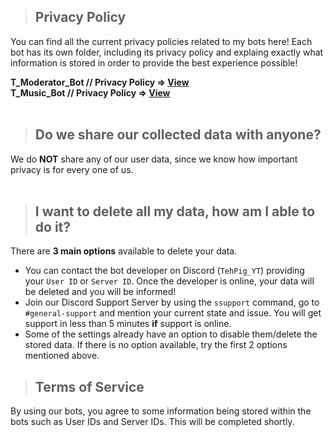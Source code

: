 > ## **Privacy Policy**
You can find all the current privacy policies related to my bots here!
Each bot has its own folder, including its privacy policy and explaing exactly what information is stored in order to provide the best experience possible!

**T_Moderator_Bot // Privacy Policy => [View](https://github.com/TehPigYT/privacy-policy-tos/blob/master/t-moderator-bot/privacy-policy.md)**
<br>**T_Music_Bot // Privacy Policy => [View](https://github.com/TehPigYT/privacy-policy-tos/blob/master/t-music-bot/privacy-policy.md)**
<br><br>
> ## **Do we share our collected data with anyone?**

We do **NOT** share any of our user data, since we know how important privacy is for every one of us.
<br><br>
> ## **I want to delete all my data, how am I able to do it?**

There are **3 main options** available to delete your data.
- You can contact the bot developer on Discord (`TehPig_YT`) providing your `User ID` or `Server ID`. Once the developer is online, your data will be deleted and you will be informed!
- Join our Discord Support Server by using the `ssupport` command, go to `#general-support` and mention your current state and issue. You will get support in less than 5 minutes **if** support is online.
- Some of the settings already have an option to disable them/delete the stored data. If there is no option available, try the first 2 options mentioned above.

> ## **Terms of Service**

By using our bots, you agree to some information being stored within the bots such as User IDs and Server IDs.
This will be completed shortly.
